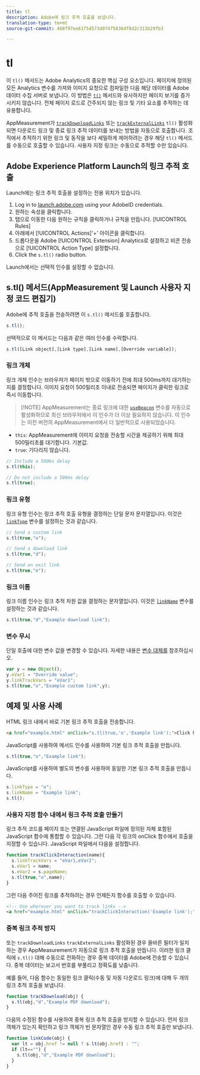 ```yaml
---
title: tl
description: Adobe에 링크 추적 호출을 보냅니다.
translation-type: tm+mt
source-git-commit: 468f97ee61f5d573d07475836df8d2c313b29fb3

---
```



# tl

이 `tl()` 메서드는 Adobe Analytics의 중요한 핵심 구성 요소입니다. 페이지에 정의된 모든 Analytics 변수를 가져와 이미지 요청으로 컴파일한 다음 해당 데이터를 Adobe 데이터 수집 서버로 보냅니다. 이 방법은 [`t()`](t-method.md) 메서드와 유사하지만 페이지 보기를 증가시키지 않습니다. 전체 페이지 로드로 간주되지 않는 링크 및 기타 요소를 추적하는 데 유용합니다.

AppMeasurement가 [`trackDownloadLinks`](../config-vars/trackdownloadlinks.md) 또는 [`trackExternalLinks`](../config-vars/trackexternallinks.md) `tl()` 활성화되면 다운로드 링크 및 종료 링크 추적 데이터를 보내는 방법을 자동으로 호출합니다. 조직에서 추적하기 위한 링크 및 동작을 보다 세밀하게 제어하려는 경우 해당 `tl()` 메서드를 수동으로 호출할 수 있습니다. 사용자 지정 링크는 수동으로 추적할 수만 있습니다.

## Adobe Experience Platform Launch의 링크 추적 호출

Launch에는 링크 추적 호출을 설정하는 전용 위치가 있습니다.

1. Log in to [launch.adobe.com](https://launch.adobe.com) using your AdobeID credentials.
1. 원하는 속성을 클릭합니다.
1. 탭으로 이동한 다음 원하는 규칙을 클릭하거나 규칙을 만듭니다. [!UICONTROL Rules]
1. 아래에서 [!UICONTROL Actions]&#39;+&#39; 아이콘을 클릭합니다.
1. 드롭다운을 Adobe [!UICONTROL Extension] Analytics로 설정하고 비콘 전송으로 [!UICONTROL Action Type] 설정합니다.
1. Click the `s.tl()` radio button.

Launch에서는 선택적 인수를 설정할 수 없습니다.

## s.tl() 메서드(AppMeasurement 및 Launch 사용자 지정 코드 편집기)

Adobe에 추적 호출을 전송하려면 이 `s.tl()` 메서드를 호출합니다.

```js
s.tl();
```

선택적으로 이 메서드는 다음과 같은 여러 인수를 수락합니다.

```js
s.tl([Link object],[Link type],[Link name],[Override variable]);
```

### 링크 개체

링크 개체 인수는 브라우저가 페이지 밖으로 이동하기 전에 최대 500ms까지 대기하는지를 결정합니다. 이미지 요청이 500밀리초 이내로 전송되면 페이지가 클릭한 링크로 즉시 이동합니다.

> [!NOTE] AppMeasurement는 종료 링크에 대한 [`useBeacon`](../config-vars/usebeacon.md) 변수를 자동으로 활성화하므로 최신 브라우저에서 이 인수가 더 이상 필요하지 않습니다. 이 인수는 이전 버전의 AppMeasurement에서 더 일반적으로 사용되었습니다.

* `this`: AppMeasurement에 이미지 요청을 전송할 시간을 제공하기 위해 최대 500밀리초를 대기합니다. 기본값.
* `true`: 기다리지 않습니다.

```JavaScript
// Include a 500ms delay
s.tl(this);

// Do not include a 500ms delay
s.tl(true);
```

### 링크 유형

링크 유형 인수는 링크 추적 호출 유형을 결정하는 단일 문자 문자열입니다. 이것은 [`linkType`](../config-vars/linktype.md) 변수를 설정하는 것과 같습니다.

```js
// Send a custom link
s.tl(true,"o");

// Send a download link
s.tl(true,"d");

// Send an exit link
s.tl(true,"e");
```

### 링크 이름

링크 이름 인수는 링크 추적 차원 값을 결정하는 문자열입니다. 이것은 [`linkName`](../config-vars/linkname.md) 변수를 설정하는 것과 같습니다.

```js
s.tl(true,"d","Example download link");
```

### 변수 무시

단일 호출에 대한 변수 값을 변경할 수 있습니다. 자세한 내용은 [변수 대체를](../../js/overrides.md) 참조하십시오.

```js
var y = new Object();
y.eVar1 = "Override value";
y.linkTrackVars = "eVar1";
s.tl(true,"o","Example custom link",y);
```

## 예제 및 사용 사례

HTML 링크 내에서 바로 기본 링크 추적 호출을 전송합니다.

```HTML
<a href="example.html" onClick="s.tl(true,'o','Example link');">Click here</a>
```

JavaScript를 사용하여 메서드 인수를 사용하여 기본 링크 추적 호출을 만듭니다.

```JavaScript
s.tl(true,"o","Example link");
```

JavaScript를 사용하여 별도의 변수를 사용하여 동일한 기본 링크 추적 호출을 만듭니다.

```js
s.linkType = "o";
s.linkName = "Example link";
s.tl();
```

### 사용자 지정 함수 내에서 링크 추적 호출 만들기

링크 추적 코드를 페이지 또는 연결된 JavaScript 파일에 정의된 자체 포함된 JavaScript 함수에 통합할 수 있습니다. 그런 다음 각 링크의 onClick 함수에서 호출을 지정할 수 있습니다. JavaScript 파일에서 다음을 설정합니다.

```JavaScript
function trackClickInteraction(name){
  s.linkTrackVars = "eVar1,eVar2";
  s.eVar1 = name;
  s.eVar2 = s.pageName;
  s.tl(true,"o",name);
}
```

그런 다음 주어진 링크를 추적하려는 경우 언제든지 함수를 호출할 수 있습니다.

```HTML
<!-- Use wherever you want to track links -->
<a href="example.html" onClick="trackClickInteraction('Example link');">Click here</a>
```

### 중복 링크 추적 방지

또는 `trackDownloadLinks` `trackExternalLinks` 활성화된 경우 올바른 필터가 일치하는 경우 AppMeasurement가 자동으로 링크 추적 호출을 만듭니다. 이러한 링크 클릭에 `s.tl()` 대해 수동으로 전화하는 경우 중복 데이터를 Adobe에 전송할 수 있습니다. 중복 데이터는 보고서 번호를 부풀리고 정확도를 낮춥니다.

예를 들어, 다음 함수는 동일한 링크 클릭(수동 및 자동 다운로드 링크)에 대해 두 개의 링크 추적 호출을 보냅니다.

```JavaScript
function trackDownload(obj) {
  s.tl(obj,"d","Example PDF download");
}
```

다음의 수정된 함수를 사용하여 중복 링크 추적 호출을 방지할 수 있습니다. 먼저 링크 객체가 있는지 확인하고 링크 객체가 빈 문자열인 경우 수동 링크 추적 호출만 보냅니다.

```JavaScript
function linkCode(obj) {
  var lt = obj.href != null ? s.lt(obj.href) : "";
  if (lt=="") {
    s.tl(obj,"d","Example PDF download");
  }
}
```

